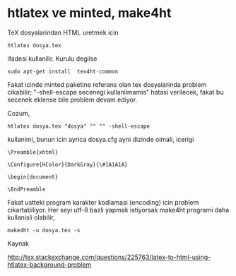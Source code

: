 # htlatex ve minted, make4ht


TeX dosyalarindan HTML uretmek icin 

```
htlatex dosya.tex
```

ifadesi kullanilir. Kurulu degilse

```
sudo apt-get install  tex4ht-common
```

Fakat icinde minted paketine referans olan tex dosyalarinda problem
cikabilir; "-shell-escape secenegi kullanilmamis" hatasi verilecek,
fakat bu secenek eklense bile problem devam ediyor. 

Cozum, 

```
htlatex dosya.tex "dosya" "" "" -shell-escape
```

kullanimi, bunun icin ayrica dosya.cfg ayni dizinde olmali, icerigi 

```
\Preamble{xhtml}

\Configure{HColor}{DarkGray}{\#1A1A1A}

\begin{document}

\EndPreamble
```

Fakat ustteki program karakter kodlamasi (encoding) icin problem
cikartabiliyor. Her seyi utf-8 bazli yapmak istiyorsak make4ht
programi daha kullanisli olabilir,

```
make4ht -u dosya.tex -s 
```


Kaynak

http://tex.stackexchange.com/questions/225763/latex-to-html-using-htlatex-background-problem


